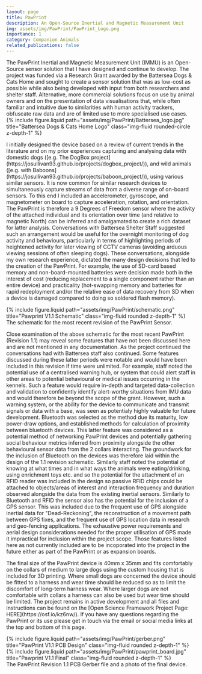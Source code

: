 ```yaml
---
layout: page
title: PawPrint
description: An Open-Source Inertial and Magnetic Measurement Unit
img: assets/img/PawPrint/PawPrint_Logo.png
importance: 1
category: Companion Animals
related_publications: false
---
```


<div class="row align-items-center">
	<div class="col-8 mt-3 mt-md-0">
		<div>The PawPrint Inertial and Magnetic Measurement Unit (IMMU) is an Open-Source sensor solution that I have designed and continue to develop. The project was funded via a Research Grant awarded by the Battersea Dogs & Cats Home and sought to create a sensor solution that was as low-cost as possible while also being developed with input from both researchers and shelter staff. Alternative, more commercial solutions focus on use by animal owners and on the presentation of data visualisations that, while often familiar and intuitive due to similarities with human activity trackers, obfuscate raw data and are of limited use to more specialised use cases.</div>
	</div>
    <div class="col-4 mt-3 mt-md-0">
        {% include figure.liquid path="assets/img/PawPrint/Battersea_logo.jpg" title="Battersea Dogs & Cats Home Logo" class="img-fluid rounded-circle z-depth-1" %}
    </div>
</div>

<p>I initially designed the device based on a review of current trends in the literature and on my prior experiences capturing and analysing data with domestic dogs ([e.g. The DogBox project](https://josullivan93.github.io/projects/dogbox_project/)), and wild animals ([e.g. with Baboons](https://josullivan93.github.io/projects/baboon_project/)), using various similar sensors. It is now common for similar research devices to simultaneously capture streams of data from a diverse range of on-board sensors. To this end I included an accelerometer, gyroscope, and magnetometer on board to capture acceleration, rotation, and orientation. The PawPrint is therefore a 9 Degrees of Freedom sensor where the activity of the attached individual and its orientation over time (and relative to magnetic North) can be inferred and amalgamated to create a rich dataset for latter analysis. Conversations with Battersea Shelter Staff suggested such an arrangement would be useful for the overnight monitoring of dog activity and behaviours, particularly in terms of highlighting periods of heightened activity for later viewing of CCTV cameras (avoiding arduous viewing sessions of often sleeping dogs). These conversations, alongside my own research experience, dictated the many design decisions that led to the creation of the PawPrint. For example, the use of SD-card based memory and non-board-mounted batteries were decision made both in the interest of cost (reducing replacement to a single component rather than an entire device) and practicality (hot-swapping memory and batteries for rapid redeployment and/or the relative ease of data recovery from SD when a device is damaged compared to doing so soldered flash memory).</p>

<div class="row">
    <div class="col-sm mt-3 mt-md-0">
        {% include figure.liquid path="assets/img/PawPrint/schematic.png" title="Pawprint V1.1 Schematic" class="img-fluid rounded z-depth-1" %}
    </div>
</div>
<div class="caption">
    The schematic for the most recent revision of the PawPrint Sensor.
</div>

<p>Close examination of the above schematic for the most recent PawPrint (Revision 1.1) may reveal some features that have not been discussed here and are not mentioned in any documentation. As the project continued the conversations had with Battersea staff also continued. Some features discussed during these latter periods were notable and would have been included in this revision if time were unlimited. For example, staff noted the potential use of a centralised warning hub, or system that could alert staff in other areas to potential behavioural or medical issues occurring in the kennels. Such a feature would require in-depth and targeted data-collection and validation to confidently identify alert-worthy situations from IMU data and would therefore be beyond the scope of the grant. However, such a warning system, or the ability for the device to communicate and transmit signals or data with a base, was seen as potentialy highly valuable for future development. Bluetooth was selected as the method due its maturity, low power-draw options, and established methods for calculation of proximity between bluetooth devices. This latter feature was considered as a potential method of networking PawPrint devices and potentially gathering social behaviour metrics inferred from proximity alongside the other behavioural sensor data from the 2 collars interacting. The groundwork for the inclusion of Bluetooth on the devices was therefore laid within the design of the 1.1 revision schematic. Similarly staff noted the  potential of knowing at what times and in what ways the animals were eating/drinking, using enrichment toys etc. and so the potential for the attachment of an RFID reader was included in the design so passive RFID chips could be attached to objects/areas of interest and interaction frequency and duration observed alongside the data from the existing inertial sensors. Similarly to Bluetooth and RFID the sensor also has the potential for the inclusion of a GPS sensor. This was included due to the frequent use of GPS alongside inertial data for "Dead-Reckoning", the reconstruction of a movement path between GPS fixes, and the frequent use of GPS location data in research and geo-fencing applications. The exhaustive power requirements and aerial design considerations needed for the proper utilisation of GPS made it impractical for inclusion within the project scope. Those features listed here as not currently included are to be incoporated into the project in the future either as part of the PawPrint or as expansion boards.</p>

<p>The final size of the PawPrint device is 40mm x 35mm and fits comfortably on the collars of medium to large dogs using the custom housing that is included for 3D printing. Where small dogs are concerned the device should be fitted to a harness and wear time should be reduced so as to limit the discomfort of long-term harness wear. Where larger dogs are not comfortable with collars a harness can also be used but wear time should be limited. The project remains in active development and all files and instructions can be found on the [Open Science Framework Project Page: HERE](https://osf.io/kz6nw/). If you have any questions regarding the PawPrint or its use please get in touch via the email or social media links at the top and bottom of this page.</p>

<div class="row justify-content-sm-center">
    <div class="col-sm-6 mt-3 mt-md-0">
        {% include figure.liquid path="assets/img/PawPrint/gerber.png" title="PawPrint V1.1 PCB Design" class="img-fluid rounded z-depth-1" %}
    </div>
    <div class="col-sm-6 mt-3 mt-md-0">
        {% include figure.liquid path="assets/img/PawPrint/pawprint_board.jpg" title="Pawprint V1.1 Final" class="img-fluid rounded z-depth-1" %}
    </div>
</div>
<div class="caption">
    The PawPrint Revision 1.1 PCB Gerber file and a photo of the final device.
</div>
